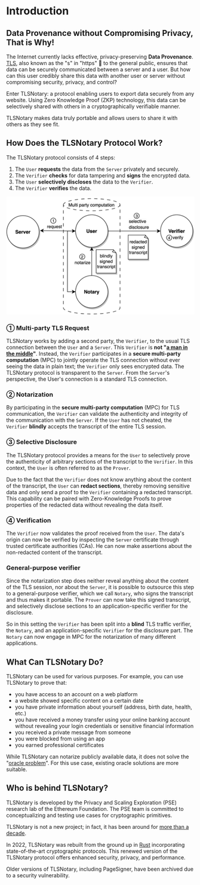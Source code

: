 # Introduction

## Data Provenance without Compromising Privacy, That is Why!

The Internet currently lacks effective, privacy-preserving **Data Provenance**. [TLS](https://en.wikipedia.org/wiki/Transport_Layer_Security), also known as the "s" in "https" 🔐 to the general public, ensures that data can be securely communicated between a server and a user. But how can this user credibly share this data with another user or server without compromising security, privacy, and control?

Enter TLSNotary: a protocol enabling users to export data securely from any website. Using Zero Knowledge Proof (ZKP) technology, this data can be selectively shared with others in a cryptographically verifiable manner.

TLSNotary makes data truly portable and allows users to share it with others as they see fit.

## How Does the TLSNotary Protocol Work?

The TLSNotary protocol consists of 4 steps:
1. The `User` **requests** the data from the `Server` privately and securely.
2. The `Verifier` **checks** for data tampering and **signs** the encrypted data.
3. The `User` **selectively discloses** the data to the `Verifier`.
4. The `Verifier` **verifies** the data.

![](./png-diagrams/overview3.png)

### ① Multi-party TLS Request

TLSNotary works by adding a second party, the `Verifier`, to the usual TLS connection between the `User` and a `Server`. This `Verifier` is **not "[a man in the middle](https://en.wikipedia.org/wiki/Man-in-the-middle_attack)"**. Instead, the `Verifier` participates in a **secure multi-party computation** (MPC) to jointly operate the TLS connection without ever seeing the data in plain text; the `Verifier` only sees encrypted data. The TLSNotary protocol is transparent to the `Server`. From the `Server`'s perspective, the User's connection is a standard TLS connection.

<!-- - Transport Layer Security (TLS)
    - Encryption: hides data from third parties
    - Authentication: ensures that the parties exchanging information are who they claim to be
    - Integrity: verifies that data has not been forged or tampered with -->
### ② Notarization

By participating in the **secure multi-party computation** (MPC) for TLS communication, the `Verifier` can validate the authenticity and integrity of the communication with the `Server`. If the `User` has not cheated, the `Verifier` **blindly** accepts the transcript of the entire TLS session.

### ③ Selective Disclosure

The TLSNotary protocol provides a means for the `User` to selectively prove the authenticity of arbitrary sections of the transcript to the `Verifier`. In this context, the `User` is often referred to as the `Prover`.

Due to the fact that the `Verifier` does not know anything about the content of the transcript, the `User` can **redact sections**, thereby removing sensitive data and only send a proof to the `Verifier` containing a redacted transcript. This capability can be paired with Zero-Knowledge Proofs to prove properties of the redacted data without revealing the data itself.

### ④ Verification

The `Verifier` now validates the proof received from the `User`. The data's origin can now be verified by inspecting the `Server` certificate through trusted certificate authorities (CAs). He can now make assertions about the non-redacted content of the transcript.

### General-purpose verifier

Since the notarization step does neither reveal anything about the content of the TLS session, nor about the `Server`, it is possible to outsource this step to a general-purpose verifier, which we call `Notary`, who signs the transcript and thus makes it portable. The `Prover` can now take this signed transcript, and selectively disclose sections to an application-specific verifier for the disclosure.

So in this setting the `Verifier` has been split into a **blind** TLS traffic verifier, the `Notary`, and an application-specific `Verifier` for the disclosure part. The `Notary` can now engage in MPC for the notarization of many different applications.

## What Can TLSNotary Do?

TLSNotary can be used for various purposes. For example, you can use TLSNotary to prove that:
- you have access to an account on a web platform
- a website showed specific content on a certain date
- you have private information about yourself (address, birth date, health, etc.)
- you have received a money transfer using your online banking account without revealing your login credentials or sensitive financial information
- you received a private message from someone
- you were blocked from using an app
- you earned professional certificates

While TLSNotary can notarize publicly available data, it does not solve the "[oracle problem](https://ethereum.org/en/developers/docs/oracles/)". For this use case, existing oracle solutions are more suitable.

## Who is behind TLSNotary?

TLSNotary is developed by the Privacy and Scaling Exploration (PSE) research lab of the Ethereum Foundation. The PSE team is committed to conceptualizing and testing use cases for cryptographic primitives.

TLSNotary is not a new project; in fact, it has been around for [more than a decade](https://bitcointalk.org/index.php?topic=173220.0).

In 2022, TLSNotary was rebuilt from the ground up in [Rust](https://www.rust-lang.org/) incorporating state-of-the-art cryptographic protocols. This renewed version of the TLSNotary protocol offers enhanced security, privacy, and performance.

Older versions of TLSNotary, including PageSigner, have been archived due to a security vulnerability.
